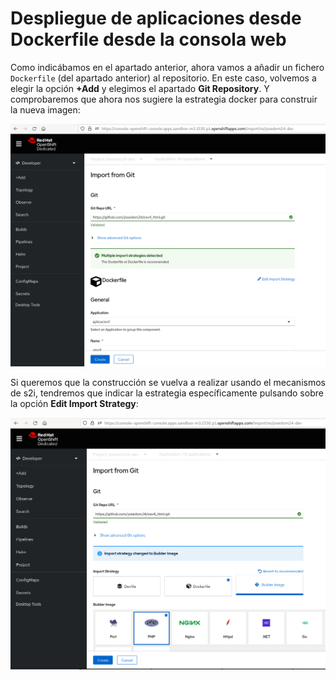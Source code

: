 # Despliegue de aplicaciones desde Dockerfile desde la consola web

Como indicábamos en el apartado anterior, ahora vamos a añadir un fichero `Dockerfile` (del apartado anterior) al repositorio. En este caso, volvemos a elegir la opción **+Add** y elegimos el apartado **Git Repository**. Y comprobaremos que ahora nos sugiere la estrategia docker para construir la nueva imagen:

![dockerweb](img/dockerweb1.png)

Si queremos que la construcción se vuelva a realizar usando el mecanismos de s2i, tendremos que indicar la estrategia específicamente pulsando sobre la opción **Edit Import Strategy**:

![dockerweb](img/dockerweb2.png)

